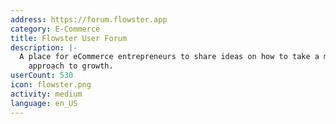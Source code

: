 ```yaml
---
address: https://forum.flowster.app
category: E-Commerce
title: Flowster User Forum
description: |-
  A place for eCommerce entrepreneurs to share ideas on how to take a more systematic
    approach to growth.
userCount: 530
icon: flowster.png
activity: medium
language: en_US
---
```

